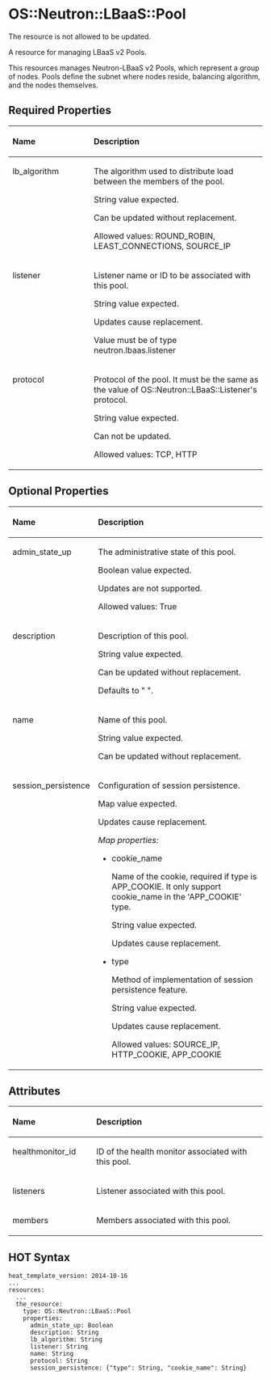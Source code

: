 # OS::Neutron::LBaaS::Pool<a name="EN-US_TOPIC_0088407173"></a>

The resource is not allowed to be updated.

A resource for managing LBaaS v2 Pools.

This resources manages Neutron-LBaaS v2 Pools, which represent a group of nodes. Pools define the subnet where nodes reside, balancing algorithm, and the nodes themselves.

## Required Properties<a name="section2014711336282"></a>

<a name="table1196091619293"></a>
<table><thead align="left"><tr id="row613701515254"><th class="cellrowborder" valign="top" width="32%" id="mcps1.1.3.1.1"><p id="p29609164299"><a name="p29609164299"></a><a name="p29609164299"></a><strong id="b11716651112313"><a name="b11716651112313"></a><a name="b11716651112313"></a>Name</strong></p>
</th>
<th class="cellrowborder" valign="top" width="68%" id="mcps1.1.3.1.2"><p id="p14960916122910"><a name="p14960916122910"></a><a name="p14960916122910"></a><strong id="b1717145132313"><a name="b1717145132313"></a><a name="b1717145132313"></a>Description</strong></p>
</th>
</tr>
</thead>
<tbody><tr id="row13137181542514"><td class="cellrowborder" valign="top" width="32%" headers="mcps1.1.3.1.1 "><p id="p10960161618292"><a name="p10960161618292"></a><a name="p10960161618292"></a>lb_algorithm</p>
</td>
<td class="cellrowborder" valign="top" width="68%" headers="mcps1.1.3.1.2 "><p id="p53096560"><a name="p53096560"></a><a name="p53096560"></a>The algorithm used to distribute load between the members of the pool.</p>
<p id="p8106996"><a name="p8106996"></a><a name="p8106996"></a>String value expected.</p>
<p id="p5854107"><a name="p5854107"></a><a name="p5854107"></a>Can be updated without replacement.</p>
<p id="p52686964"><a name="p52686964"></a><a name="p52686964"></a>Allowed values: ROUND_ROBIN, LEAST_CONNECTIONS, SOURCE_IP</p>
</td>
</tr>
<tr id="row013781515250"><td class="cellrowborder" valign="top" width="32%" headers="mcps1.1.3.1.1 "><p id="p7960916122912"><a name="p7960916122912"></a><a name="p7960916122912"></a>listener</p>
</td>
<td class="cellrowborder" valign="top" width="68%" headers="mcps1.1.3.1.2 "><p id="p39785709"><a name="p39785709"></a><a name="p39785709"></a>Listener name or ID to be associated with this pool.</p>
<p id="p22527062"><a name="p22527062"></a><a name="p22527062"></a>String value expected.</p>
<p id="p1416966"><a name="p1416966"></a><a name="p1416966"></a>Updates cause replacement.</p>
<p id="p12752694"><a name="p12752694"></a><a name="p12752694"></a>Value must be of type neutron.lbaas.listener</p>
</td>
</tr>
<tr id="row613791542512"><td class="cellrowborder" valign="top" width="32%" headers="mcps1.1.3.1.1 "><p id="p109613161292"><a name="p109613161292"></a><a name="p109613161292"></a>protocol</p>
</td>
<td class="cellrowborder" valign="top" width="68%" headers="mcps1.1.3.1.2 "><p id="p26335266"><a name="p26335266"></a><a name="p26335266"></a>Protocol of the pool. It must be the same as the value of OS::Neutron::LBaaS::Listener's protocol.</p>
<p id="p35690809"><a name="p35690809"></a><a name="p35690809"></a>String value expected.</p>
<p id="p52781827"><a name="p52781827"></a><a name="p52781827"></a>Can not be updated.</p>
<p id="p5274403"><a name="p5274403"></a><a name="p5274403"></a>Allowed values: TCP, HTTP</p>
</td>
</tr>
</tbody>
</table>

## Optional Properties<a name="section107561841102819"></a>

<a name="table972342614307"></a>
<table><thead align="left"><tr id="row1383723843810"><th class="cellrowborder" valign="top" width="32%" id="mcps1.1.3.1.1"><p id="p472313269303"><a name="p472313269303"></a><a name="p472313269303"></a><strong id="b28161553183811"><a name="b28161553183811"></a><a name="b28161553183811"></a>Name</strong></p>
</th>
<th class="cellrowborder" valign="top" width="68%" id="mcps1.1.3.1.2"><p id="p572342620305"><a name="p572342620305"></a><a name="p572342620305"></a><strong id="b58171053163816"><a name="b58171053163816"></a><a name="b58171053163816"></a>Description</strong></p>
</th>
</tr>
</thead>
<tbody><tr id="row198374381382"><td class="cellrowborder" valign="top" width="32%" headers="mcps1.1.3.1.1 "><p id="p10723926203011"><a name="p10723926203011"></a><a name="p10723926203011"></a>admin_state_up</p>
</td>
<td class="cellrowborder" valign="top" width="68%" headers="mcps1.1.3.1.2 "><p id="p61666563"><a name="p61666563"></a><a name="p61666563"></a>The administrative state of this pool.</p>
<p id="p18128159"><a name="p18128159"></a><a name="p18128159"></a>Boolean value expected.</p>
<p id="p28935706"><a name="p28935706"></a><a name="p28935706"></a>Updates are not supported.</p>
<p id="p59094765"><a name="p59094765"></a><a name="p59094765"></a>Allowed values: True</p>
</td>
</tr>
<tr id="row5837438153818"><td class="cellrowborder" valign="top" width="32%" headers="mcps1.1.3.1.1 "><p id="p1472318264306"><a name="p1472318264306"></a><a name="p1472318264306"></a>description</p>
</td>
<td class="cellrowborder" valign="top" width="68%" headers="mcps1.1.3.1.2 "><p id="p21946664"><a name="p21946664"></a><a name="p21946664"></a>Description of this pool.</p>
<p id="p63302249"><a name="p63302249"></a><a name="p63302249"></a>String value expected.</p>
<p id="p32849335"><a name="p32849335"></a><a name="p32849335"></a>Can be updated without replacement.</p>
<p id="p27208562"><a name="p27208562"></a><a name="p27208562"></a>Defaults to " ".</p>
</td>
</tr>
<tr id="row19837113803812"><td class="cellrowborder" valign="top" width="32%" headers="mcps1.1.3.1.1 "><p id="p17231826143020"><a name="p17231826143020"></a><a name="p17231826143020"></a>name</p>
</td>
<td class="cellrowborder" valign="top" width="68%" headers="mcps1.1.3.1.2 "><p id="p56409883"><a name="p56409883"></a><a name="p56409883"></a>Name of this pool.</p>
<p id="p37926899"><a name="p37926899"></a><a name="p37926899"></a>String value expected.</p>
<p id="p5797772"><a name="p5797772"></a><a name="p5797772"></a>Can be updated without replacement.</p>
</td>
</tr>
<tr id="row7837938103812"><td class="cellrowborder" valign="top" width="32%" headers="mcps1.1.3.1.1 "><p id="p9723426113016"><a name="p9723426113016"></a><a name="p9723426113016"></a>session_persistence</p>
</td>
<td class="cellrowborder" valign="top" width="68%" headers="mcps1.1.3.1.2 "><p id="p66966382"><a name="p66966382"></a><a name="p66966382"></a>Configuration of session persistence.</p>
<p id="p65826528"><a name="p65826528"></a><a name="p65826528"></a>Map value expected.</p>
<p id="p55567848"><a name="p55567848"></a><a name="p55567848"></a>Updates cause replacement.</p>
<p id="p30348590"><a name="p30348590"></a><a name="p30348590"></a><em id="i5922205216840"><a name="i5922205216840"></a><a name="i5922205216840"></a>Map properties:</em></p>
<a name="ul42316736"></a><a name="ul42316736"></a><ul id="ul42316736"><li>cookie_name<p id="p5103615"><a name="p5103615"></a><a name="p5103615"></a>Name of the cookie, required if type is APP_COOKIE. It only support cookie_name in the 'APP_COOKIE' type.</p>
<p id="p45932538"><a name="p45932538"></a><a name="p45932538"></a>String value expected.</p>
<p id="p22603405317"><a name="p22603405317"></a><a name="p22603405317"></a>Updates cause replacement.</p>
</li><li>type<p id="p44588724"><a name="p44588724"></a><a name="p44588724"></a>Method of implementation of session persistence feature.</p>
<p id="p65754198"><a name="p65754198"></a><a name="p65754198"></a>String value expected.</p>
<p id="p54916873"><a name="p54916873"></a><a name="p54916873"></a>Updates cause replacement.</p>
<p id="p1092125010310"><a name="p1092125010310"></a><a name="p1092125010310"></a>Allowed values: SOURCE_IP, HTTP_COOKIE, APP_COOKIE</p>
</li></ul>
</td>
</tr>
</tbody>
</table>

## Attributes<a name="section103412480286"></a>

<a name="table10916198173216"></a>
<table><thead align="left"><tr id="row6450212184116"><th class="cellrowborder" valign="top" width="33%" id="mcps1.1.3.1.1"><p id="p191718123218"><a name="p191718123218"></a><a name="p191718123218"></a><strong id="b6201122424114"><a name="b6201122424114"></a><a name="b6201122424114"></a>Name</strong></p>
</th>
<th class="cellrowborder" valign="top" width="67%" id="mcps1.1.3.1.2"><p id="p9917982327"><a name="p9917982327"></a><a name="p9917982327"></a><strong id="b1202192414413"><a name="b1202192414413"></a><a name="b1202192414413"></a>Description</strong></p>
</th>
</tr>
</thead>
<tbody><tr id="row144501312104112"><td class="cellrowborder" valign="top" width="33%" headers="mcps1.1.3.1.1 "><p id="p3917128183210"><a name="p3917128183210"></a><a name="p3917128183210"></a>healthmonitor_id</p>
</td>
<td class="cellrowborder" valign="top" width="67%" headers="mcps1.1.3.1.2 "><p id="p191714811326"><a name="p191714811326"></a><a name="p191714811326"></a>ID of the health monitor associated with this pool.</p>
</td>
</tr>
<tr id="row14450812164114"><td class="cellrowborder" valign="top" width="33%" headers="mcps1.1.3.1.1 "><p id="p159171384329"><a name="p159171384329"></a><a name="p159171384329"></a>listeners</p>
</td>
<td class="cellrowborder" valign="top" width="67%" headers="mcps1.1.3.1.2 "><p id="p09178812324"><a name="p09178812324"></a><a name="p09178812324"></a>Listener associated with this pool.</p>
</td>
</tr>
<tr id="row12450212104119"><td class="cellrowborder" valign="top" width="33%" headers="mcps1.1.3.1.1 "><p id="p1591719813215"><a name="p1591719813215"></a><a name="p1591719813215"></a>members</p>
</td>
<td class="cellrowborder" valign="top" width="67%" headers="mcps1.1.3.1.2 "><p id="p291710813322"><a name="p291710813322"></a><a name="p291710813322"></a>Members associated with this pool.</p>
</td>
</tr>
</tbody>
</table>

## HOT Syntax<a name="section16759042299"></a>

```
heat_template_version: 2014-10-16
...
resources:
  ...
  the_resource:
    type: OS::Neutron::LBaaS::Pool
    properties:
      admin_state_up: Boolean
      description: String
      lb_algorithm: String
      listener: String
      name: String
      protocol: String
      session_persistence: {"type": String, "cookie_name": String}
```

